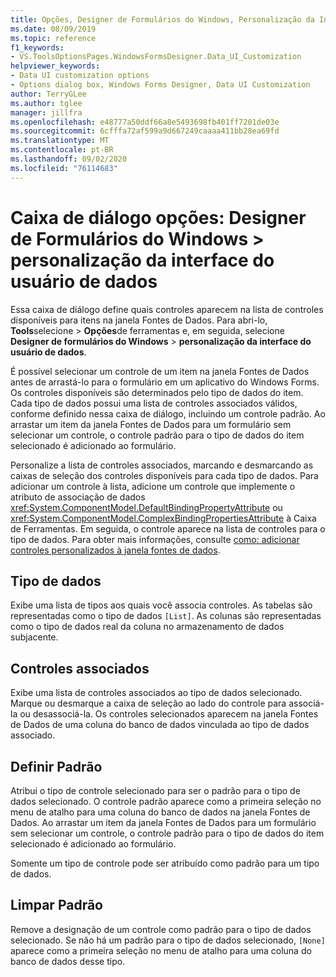 ```yaml
---
title: Opções, Designer de Formulários do Windows, Personalização da Interface do Usuário de Dados
ms.date: 08/09/2019
ms.topic: reference
f1_keywords:
- VS.ToolsOptionsPages.WindowsFormsDesigner.Data_UI_Customization
helpviewer_keywords:
- Data UI customization options
- Options dialog box, Windows Forms Designer, Data UI Customization
author: TerryGLee
ms.author: tglee
manager: jillfra
ms.openlocfilehash: e48777a50ddf66a8e5493698fb401ff7201de03e
ms.sourcegitcommit: 6cfffa72af599a9d667249caaaa411bb28ea69fd
ms.translationtype: MT
ms.contentlocale: pt-BR
ms.lasthandoff: 09/02/2020
ms.locfileid: "76114683"
---
```

# <a name="options-dialog-box-windows-forms-designer--data-ui-customization"></a>Caixa de diálogo opções: Designer de Formulários do Windows > personalização da interface do usuário de dados

Essa caixa de diálogo define quais controles aparecem na lista de controles disponíveis para itens na janela Fontes de Dados. Para abri-lo, **Tools**selecione  >  **Opções**de ferramentas e, em seguida, selecione **Designer de formulários do Windows**  >  **personalização da interface do usuário de dados**.

É possível selecionar um controle de um item na janela Fontes de Dados antes de arrastá-lo para o formulário em um aplicativo do Windows Forms. Os controles disponíveis são determinados pelo tipo de dados do item. Cada tipo de dados possui uma lista de controles associados válidos, conforme definido nessa caixa de diálogo, incluindo um controle padrão. Ao arrastar um item da janela Fontes de Dados para um formulário sem selecionar um controle, o controle padrão para o tipo de dados do item selecionado é adicionado ao formulário.

Personalize a lista de controles associados, marcando e desmarcando as caixas de seleção dos controles disponíveis para cada tipo de dados. Para adicionar um controle à lista, adicione um controle que implemente o atributo de associação de dados <xref:System.ComponentModel.DefaultBindingPropertyAttribute> ou <xref:System.ComponentModel.ComplexBindingPropertiesAttribute> à Caixa de Ferramentas. Em seguida, o controle aparece na lista de controles para o tipo de dados. Para obter mais informações, consulte [como: adicionar controles personalizados à janela fontes de dados](../..//data-tools/add-custom-controls-to-the-data-sources-window.md).

## <a name="data-type"></a>Tipo de dados

Exibe uma lista de tipos aos quais você associa controles. As tabelas são representadas como o tipo de dados `[List]`. As colunas são representadas como o tipo de dados real da coluna no armazenamento de dados subjacente.

## <a name="associated-controls"></a>Controles associados

Exibe uma lista de controles associados ao tipo de dados selecionado. Marque ou desmarque a caixa de seleção ao lado do controle para associá-la ou desassociá-la. Os controles selecionados aparecem na janela Fontes de Dados de uma coluna do banco de dados vinculada ao tipo de dados associado.

## <a name="set-default"></a>Definir Padrão

Atribui o tipo de controle selecionado para ser o padrão para o tipo de dados selecionado. O controle padrão aparece como a primeira seleção no menu de atalho para uma coluna do banco de dados na janela Fontes de Dados. Ao arrastar um item da janela Fontes de Dados para um formulário sem selecionar um controle, o controle padrão para o tipo de dados do item selecionado é adicionado ao formulário.

Somente um tipo de controle pode ser atribuído como padrão para um tipo de dados.

## <a name="clear-default"></a>Limpar Padrão

Remove a designação de um controle como padrão para o tipo de dados selecionado. Se não há um padrão para o tipo de dados selecionado, `[None]` aparece como a primeira seleção no menu de atalho para uma coluna do banco de dados desse tipo.
